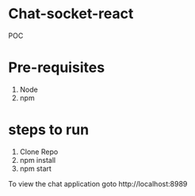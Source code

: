 # Chat-socket-react
POC

# Pre-requisites
1. Node
2. npm

# steps to run
1. Clone Repo
2. npm install
3. npm start

To view the chat application goto  http://localhost:8989
